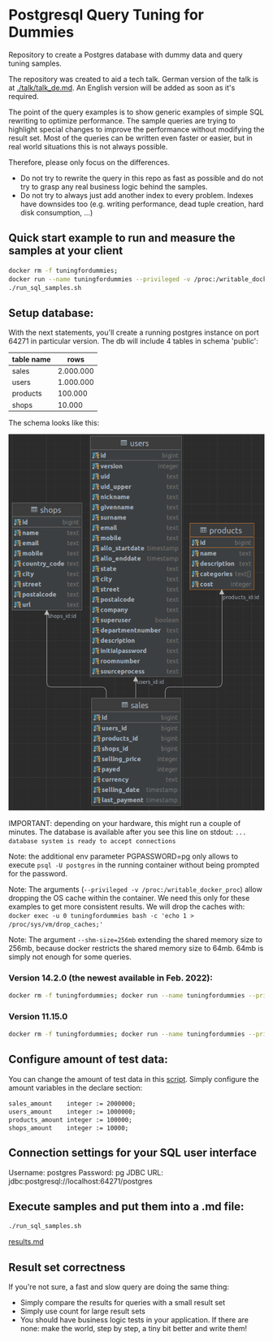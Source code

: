 # Postgresql Query Tuning for Dummies
Repository to create a Postgres database with dummy data and query tuning samples.

The repository was created to aid a tech talk. German version of the talk is at [./talk/talk_de.md](./talk/talk_de.md).
An English version will be added as soon as it's required.

The point of the query examples is to show generic examples of simple SQL rewriting to optimize performance.
The sample queries are trying to highlight special changes to improve the performance without modifying the result set.
Most of the queries can be written even faster or easier, but in real world situations this is not always possible.

Therefore, please only focus on the differences.
- Do not try to rewrite the query in this repo as fast as possible and do not try to grasp any real business logic behind the samples.
- Do not try to always just add another index to every problem. Indexes have downsides too (e.g. writing performance, dead tuple creation, hard disk consumption, ...)

## Quick start example to run and measure the samples at your client
```bash
docker rm -f tuningfordummies; 
docker run --name tuningfordummies --privileged -v /proc:/writable_docker_proc --shm-size=256mb -p 64271:5432 -v $(pwd)/scripts:/docker-entrypoint-initdb.d/ -e POSTGRESQL_PASSWORD=pg -e PGPASSWORD=pg bitnami/postgresql:11.15.0
./run_sql_samples.sh
```

## Setup database:
With the next statements, you'll create a running postgres instance on port 64271 in particular version.
The db will include 4 tables in schema 'public':

| table name | rows      |
|------------|-----------|
| sales      | 2.000.000 |
| users      | 1.000.000 |
| products   | 100.000   |
| shops      | 10.000    |

The schema looks like this: 

![schema](./schema.png)

IMPORTANT: depending on your hardware, this might run a couple of minutes.
The database is available after you see this line on stdout:
`... database system is ready to accept connections`

Note: the additional env parameter PGPASSWORD=pg only allows to execute `psql -U postgres` in the running container without being prompted for the password.

Note: The arguments (`--privileged -v /proc:/writable_docker_proc`) allow dropping the OS cache within the container. We need this only for these examples to get more consistent results.
We will drop the caches with:
`docker exec -u 0 tuningfordummies bash -c 'echo 1 > /proc/sys/vm/drop_caches;'`

Note: The argument `--shm-size=256mb` extending the shared memory size to 256mb, because docker restricts the shared memory size to 64mb. 
64mb is simply not enough for some queries.

### Version 14.2.0 (the newest available in Feb. 2022):
```bash
docker rm -f tuningfordummies; docker run --name tuningfordummies --privileged -v /proc:/writable_docker_proc --shm-size=256mb -p 64271:5432 -v $(pwd)/scripts:/docker-entrypoint-initdb.d/ -e POSTGRESQL_PASSWORD=pg -e PGPASSWORD=pg bitnami/postgresql:14.2.0

```

### Version 11.15.0
```bash
docker rm -f tuningfordummies; docker run --name tuningfordummies --privileged -v /proc:/writable_docker_proc --shm-size=256mb -p 64271:5432 -v $(pwd)/scripts:/docker-entrypoint-initdb.d/ -e POSTGRESQL_PASSWORD=pg -e PGPASSWORD=pg bitnami/postgresql:11.15.0
```

## Configure amount of test data:
You can change the amount of test data in this [script](scripts/gen_data.sql.lqs).
Simply configure the amount variables in the declare section:
```
sales_amount    integer := 2000000;
users_amount    integer := 1000000;
products_amount integer := 100000;
shops_amount    integer := 10000;
```

## Connection settings for your SQL user interface
Username: postgres
Password: pg
JDBC URL: jdbc:postgresql://localhost:64271/postgres

## Execute samples and put them into a .md file:
```bash
./run_sql_samples.sh
```
[results.md](results.md)


## Result set correctness
If you're not sure, a fast and slow query are doing the same thing: 
 - Simply compare the results for queries with a small result set
 - Simply use count for large result sets
 - You should have business logic tests in your application. If there are none: make the world, step by step, a tiny bit better and write them!
